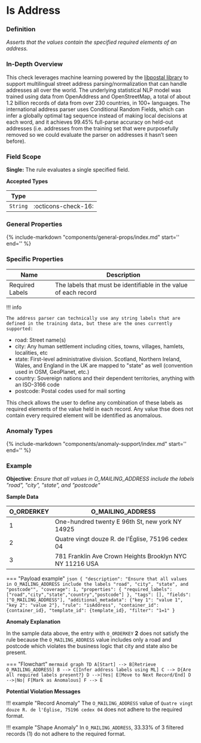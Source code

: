 # Is Address

### Definition

*Asserts that the values contain the specified required elements of an address.*

### In-Depth Overview

This check leverages machine learning powered by the [libpostal library](https://github.com/openvenues/libpostal) to support multilingual street address parsing/normalization that can handle addresses all over the world. The underlying statistical NLP model was trained using data from OpenAddress and OpenStreetMap, a total of about 1.2 billion records of data from over 230 countries, in 100+ languages. The international address parser uses Conditional Random Fields, which can infer a globally optimal tag sequence instead of making local decisions at each word, and it achieves 99.45% full-parse accuracy on held-out addresses (i.e. addresses from the training set that were purposefully removed so we could evaluate the parser on addresses it hasn’t seen before).

### Field Scope

**Single:** The rule evaluates a single specified field.

**Accepted Types**

| Type        |                          |
|-------------|--------------------------|
| `String`    | <div style="text-align:center">:octicons-check-16:</div>  |

### General Properties

{%
    include-markdown "components/general-props/index.md"
    start='<!-- all-props--start -->'
    end='<!-- all-props--end -->'
%}

### Specific Properties


| Name                           | Description                                               |
|--------------------------------|-----------------------------------------------------------|
| <div class="text-primary">Required Labels</div> | The labels that must be identifiable in the value of each record |


!!! info

    The address parser can technically use any string labels that are defined in the training data, but these are the ones currently supported:

- road: Street name(s)
- city: Any human settlement including cities, towns, villages, hamlets, localities, etc
- state: First-level administrative division. Scotland, Northern Ireland, Wales, and England in the UK are mapped to "state" as well (convention used in OSM, GeoPlanet, etc.)
- country: Sovereign nations and their dependent territories, anything with an ISO-3166 code
- postcode: Postal codes used for mail sorting

This check allows the user to define any combination of these labels as required elements of the value held in each record. Any value thse does not contain every required element will be identified as anomalous.


### Anomaly Types

{%
    include-markdown "components/anomaly-support/index.md"
    start='<!-- all-types--start -->'
    end='<!-- all-types--end -->'
%}


### Example

**Objective**: *Ensure that all values in O_MAILING_ADDRESS include the labels "road", "city", "state", and "postcode"*

**Sample Data**


| O_ORDERKEY | O_MAILING_ADDRESS          |
|------------|--------------------|
| 1          | One-hundred twenty E 96th St, new york NY 14925 |
| 2          | <div class="text-negative">Quatre vingt douze R. de l'Église, 75196 cedex 04</div> |
| 3          | 781 Franklin Ave Crown Heights Brooklyn NYC NY 11216 USA |

=== "Payload example"
    ``` json
    {
        "description": "Ensure that all values in O_MAILING_ADDRESS include the labels "road", "city", "state", and "postcode"",
        "coverage": 1,
        "properties": {
            "required_labels": ["road","city","state","country","postcode"]
            },
        "tags": [],
        "fields": ["O_MAILING_ADDRESS"],
        "additional_metadata": {"key 1": "value 1", "key 2": "value 2"},
        "rule": "isAddress",
        "container_id": {container_id},
        "template_id": {template_id},
        "filter": "1=1"
    }
    ```

**Anomaly Explanation**

In the sample data above, the entry with `O_ORDERKEY` **2** does not satisfy the rule because the `O_MAILING_ADDRESS` value includes only a road and postcode which violates the business logic that city and state also be present.

=== "Flowchart"
    ``` mermaid
    graph TD
    A[Start] --> B[Retrieve O_MAILING_ADDRESS]
    B --> C[Infer address labels using ML]
    C --> D{Are all required labels present?}
    D -->|Yes| E[Move to Next Record/End]
    D -->|No| F[Mark as Anomalous]
    F --> E
    ```


**Potential Violation Messages**

!!! example "Record Anomaly"
    The `O_MAILING_ADDRESS` value of `Quatre vingt douze R. de l'Église, 75196 cedex 04` does not adhere to the required format.

!!! example "Shape Anomaly"
    In `O_MAILING_ADDRESS`, 33.33% of 3 filtered records (1) do not adhere to the required format.

